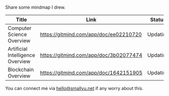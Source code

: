 
Share some mindmap I drew.

|Title|Link|Status|
|--|--|--|
|Computer Science Overview|<https://gitmind.com/app/doc/ee02210720> |Updating|
|Artificial Intelligence Overview|<https://gitmind.com/app/doc/3b02077474> |Updating|
|Blockchain Overview|<https://gitmind.com/app/doc/1642151905> |Updating|

You can connect me via <hello@smallyu.net> if any worry about this.
